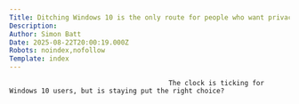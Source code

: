 ```yaml
---
Title: Ditching Windows 10 is the only route for people who want privacy
Description: 
Author: Simon Batt
Date: 2025-08-22T20:00:19.000Z
Robots: noindex,nofollow
Template: index
---
```


                                            The clock is ticking for Windows 10 users, but is staying put the right choice?
                                        